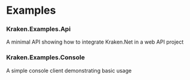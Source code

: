 # Examples

### Kraken.Examples.Api
A minimal API showing how to integrate Kraken.Net in a web API project

### Kraken.Examples.Console
A simple console client demonstrating basic usage